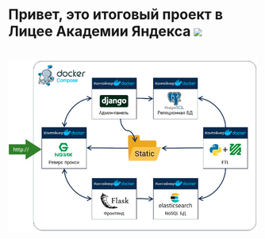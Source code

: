 # Привет, это итоговый проект в Лицее Академии Яндекса <img src="https://raw.githubusercontent.com/MartinHeinz/MartinHeinz/master/wave.gif" width="30px"/>
#
![alt text](/schema_project.jpg)
